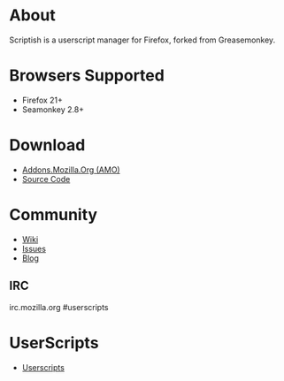 # About

Scriptish is a userscript manager for Firefox, forked from Greasemonkey.

# Browsers Supported

* Firefox 21+
* Seamonkey 2.8+


# Download

* [Addons.Mozilla.Org (AMO)](https://addons.mozilla.org/firefox/addon/scriptish)
* [Source Code](https://github.com/scriptish/scriptish)

# Community

* [Wiki](https://github.com/scriptish/scriptish/wiki)
* [Issues](https://github.com/scriptish/scriptish/issues)
* [Blog](http://scriptish.org/blog)

## IRC

irc.mozilla.org #userscripts

# UserScripts

* [Userscripts](http://userscripts.org)

